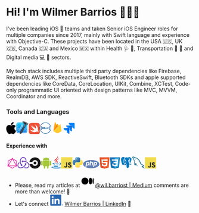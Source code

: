 # Hi! I'm Wilmer Barrios 👨🏻‍💻

I've been leading iOS 🍎 teams and taken Senior iOS Engineer roles for multiple companies since 2017, mainly with Swift language and experience with Objective-C. These projects have been located in the USA 🇺🇸, UK 🇬🇧, Canada 🇨🇦 and Mexico 🇲🇽 within Health 🩺 💊, Transportation 🚚 🚦 and Digital media 💻 📄 sectors.

My tech stack includes multiple third party dependencies like Firebase, RealmDB, AWS SDK, ReactiveSwift, Bluetooth SDKs and apple supported dependencies like CoreData, CoreLocation, UIKit, Combine, XCTest, Code-only programmatic UI oriented with design patterns like MVC, MVVM, Coordinator and more.

### Tools and Languages
![Apple](./img/apple.png)![Xcode](./img/xcode.png)![Swift](./img/swift.png)![Objective-C](./img/objective-c.png)![Firebase](./img/firebase.png)![Jira](./img/jira.png)

#### Experience with
![GraphQL](./img/graphql.png)![Redux](./img/redux.png)![CircleCI](./img/circleci.png)![Android](./img/android.png)![Java](./img/java.png)![Java Script](./img/javascript.png)![Python](./img/python.png)![PHP](./img/php.png)![HTML](./img/html5.png)![CSS](./img/css3.png)![PostgreSQL](./img/postgresql.png)![MySQL](./img/mysql.png)![Java Script](./img/javascript.png)



- Please, read my articles at ![Medium](./img/medium.png) [@wil.barriost | Medium](https://medium.com/@wil.barriost) comments are more than welcome! 🙌
- Let's connect ![LinkedIn](./img/linkedin.png) [Wilmer Barrios | LinkedIn](https://www.linkedin.com/in/wilmer-barrios-8a919612a/) 🤝